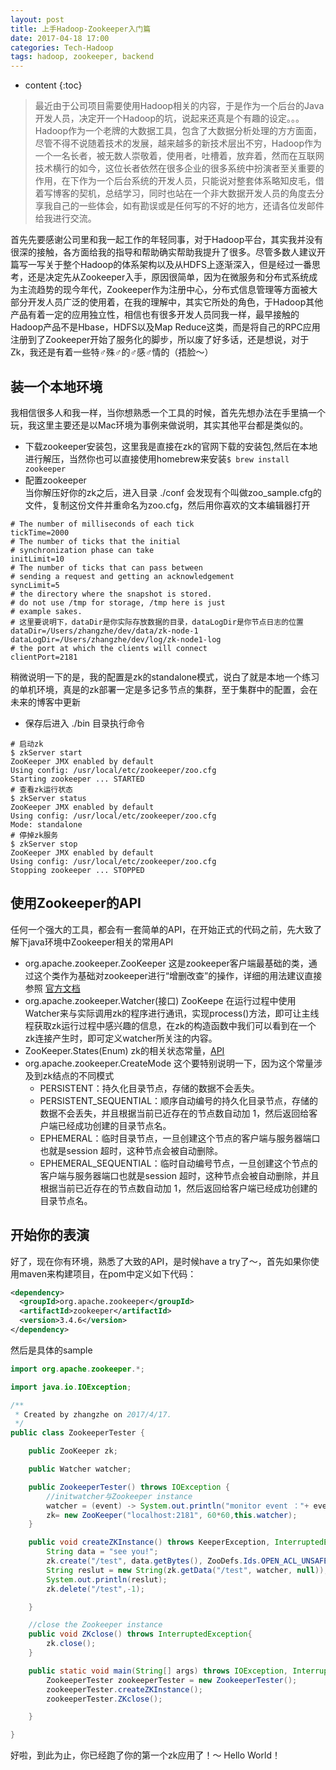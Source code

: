 ```yaml
---
layout: post
title: 上手Hadoop-Zookeeper入门篇
date: 2017-04-18 17:00
categories: Tech-Hadoop
tags: hadoop, zookeeper, backend
---
```


* content
{:toc}

> 最近由于公司项目需要使用Hadoop相关的内容，于是作为一个后台的Java开发人员，决定开一个Hadoop的坑，说起来还真是个有趣的设定。。。  
> Hadoop作为一个老牌的大数据工具，包含了大数据分析处理的方方面面，尽管不得不说随着技术的发展，越来越多的新技术层出不穷，Hadoop作为一个一名长者，被无数人崇敬着，使用者，吐槽着，放弃着，然而在互联网技术横行的如今，这位长者依然在很多企业的很多系统中扮演者至关重要的作用，在下作为一个后台系统的开发人员，只能说对整套体系略知皮毛，借着写博客的契机，总结学习，同时也站在一个非大数据开发人员的角度去分享我自己的一些体会，如有勘误或是任何写的不好的地方，还请各位发邮件给我进行交流。  

首先先要感谢公司里和我一起工作的年轻同事，对于Hadoop平台，其实我并没有很深的接触，各方面给我的指导和帮助确实帮助我提升了很多。尽管多数人建议开篇写一写关于整个Hadoop的体系架构以及从HDFS上逐渐深入，但是经过一番思考，还是决定先从Zookeeper入手，原因很简单，因为在微服务和分布式系统成为主流趋势的现今年代，Zookeeper作为注册中心，分布式信息管理等方面被大部分开发人员广泛的使用着，在我的理解中，其实它所处的角色，于Hadoop其他产品有着一定的应用独立性，相信也有很多开发人员同我一样，最早接触的Hadoop产品不是Hbase，HDFS以及Map Reduce这类，而是将自己的RPC应用注册到了Zookeeper开始了服务化的脚步，所以废了好多话，还是想说，对于Zk，我还是有着一些特♂殊♂的♂感♂情的（捂脸～）




## 装一个本地环境
我相信很多人和我一样，当你想熟悉一个工具的时候，首先先想办法在手里搞一个玩，我这里主要还是以Mac环境为事例来做说明，其实其他平台都是类似的。
- 下载zookeeper安装包，这里我是直接在zk的官网下载的安装包,然后在本地进行解压，当然你也可以直接使用homebrew来安装```$ brew install zookeeper```
- 配置zookeeper  
  当你解压好你的zk之后，进入目录 ./conf 会发现有个叫做zoo_sample.cfg的文件，复制这份文件并重命名为zoo.cfg，然后用你喜欢的文本编辑器打开  
```
# The number of milliseconds of each tick
tickTime=2000
# The number of ticks that the initial
# synchronization phase can take
initLimit=10
# The number of ticks that can pass between
# sending a request and getting an acknowledgement
syncLimit=5
# the directory where the snapshot is stored.
# do not use /tmp for storage, /tmp here is just
# example sakes.
# 这里要说明下，dataDir是你实际存放数据的目录，dataLogDir是你节点日志的位置
dataDir=/Users/zhangzhe/dev/data/zk-node-1
dataLogDir=/Users/zhangzhe/dev/log/zk-node1-log
# the port at which the clients will connect
clientPort=2181
```  
  稍微说明一下的是，我的配置是zk的standalone模式，说白了就是本地一个练习的单机环境，真是的zk部署一定是多记多节点的集群，至于集群中的配置，会在未来的博客中更新
- 保存后进入 ./bin 目录执行命令
```
# 启动zk
$ zkServer start
ZooKeeper JMX enabled by default
Using config: /usr/local/etc/zookeeper/zoo.cfg
Starting zookeeper ... STARTED
# 查看zk运行状态
$ zkServer status
ZooKeeper JMX enabled by default
Using config: /usr/local/etc/zookeeper/zoo.cfg
Mode: standalone
# 停掉zk服务
$ zkServer stop
ZooKeeper JMX enabled by default
Using config: /usr/local/etc/zookeeper/zoo.cfg
Stopping zookeeper ... STOPPED
```

## 使用Zookeeper的API
任何一个强大的工具，都会有一套简单的API，在开始正式的代码之前，先大致了解下java环境中Zookeeper相关的常用API
- org.apache.zookeeper.ZooKeeper
  这是zookeeper客户端最基础的类，通过这个类作为基础对zookeeper进行“增删改查”的操作，详细的用法建议直接参照 [官方文档](http://zookeeper.apache.org/doc/r3.4.5/api/org/apache/zookeeper/ZooKeeper.html)
- org.apache.zookeeper.Watcher(接口)
  ZooKeepe 在运行过程中使用 Watcher来与实际调用zk的程序进行通讯，实现process()方法，即可让主线程获取zk运行过程中感兴趣的信息，在zk的构造函数中我们可以看到在一个zk连接产生时，即可定义watcher所关注的内容。
- ZooKeeper.States(Enum) zk的相关状态常量，[API](http://zookeeper.apache.org/doc/r3.4.5/api/org/apache/zookeeper/ZooKeeper.States.html)
- org.apache.zookeeper.CreateMode
  这个要特别说明一下，因为这个常量涉及到zk结点的不同模式
  - PERSISTENT：持久化目录节点，存储的数据不会丢失。
  - PERSISTENT_SEQUENTIAL：顺序自动编号的持久化目录节点，存储的数据不会丢失，并且根据当前已近存在的节点数自动加 1，然后返回给客户端已经成功创建的目录节点名。
  - EPHEMERAL：临时目录节点，一旦创建这个节点的客户端与服务器端口也就是session 超时，这种节点会被自动删除。
  - EPHEMERAL_SEQUENTIAL：临时自动编号节点，一旦创建这个节点的客户端与服务器端口也就是session 超时，这种节点会被自动删除，并且根据当前已近存在的节点数自动加 1，然后返回给客户端已经成功创建的目录节点名。

## 开始你的表演
好了，现在你有环境，熟悉了大致的API，是时候have a try了～，首先如果你使用maven来构建项目，在pom中定义如下代码：
```xml
<dependency>
  <groupId>org.apache.zookeeper</groupId>
  <artifactId>zookeeper</artifactId>
  <version>3.4.6</version>
</dependency>
```
然后是具体的sample
```java
import org.apache.zookeeper.*;

import java.io.IOException;

/**
 * Created by zhangzhe on 2017/4/17.
 */
public class ZookeeperTester {

    public ZooKeeper zk;

    public Watcher watcher;

    public ZookeeperTester() throws IOException {
        //initwatcher与Zookeeper instance
        watcher = (event) -> System.out.println("monitor event ："+ event.toString());
        zk= new ZooKeeper("localhost:2181", 60*60,this.watcher);
    }

    public void createZKInstance() throws KeeperException, InterruptedException {
        String data = "see you!";
        zk.create("/test", data.getBytes(), ZooDefs.Ids.OPEN_ACL_UNSAFE, CreateMode.PERSISTENT);
        String reslut = new String(zk.getData("/test", watcher, null));
        System.out.println(reslut);
        zk.delete("/test",-1);

    }

    //close the Zookeeper instance
    public void ZKclose() throws InterruptedException{
        zk.close();
    }

    public static void main(String[] args) throws IOException, InterruptedException, KeeperException {
        ZookeeperTester zookeeperTester = new ZookeeperTester();
        zookeeperTester.createZKInstance();
        zookeeperTester.ZKclose();

    }

}
```
好啦，到此为止，你已经跑了你的第一个zk应用了！～ Hello World！
